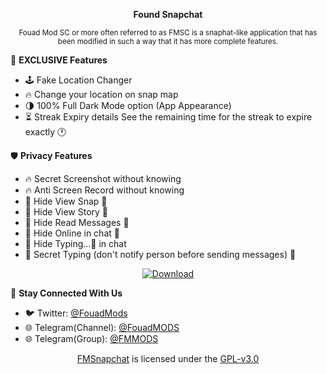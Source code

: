 <div align="center"> 

 **Found Snapchat**

<sup>Fouad Mod SC or more often referred to as FMSC is a snaphat-like application that has been modified in such a way that it has more complete features. 
</sup></div>


💎 **EXCLUSIVE Features**
- 🕹 Fake Location Changer
- 🔥 Change your location on snap map
- 🌗 100% Full Dark Mode option (App Appearance)
- ⏳ Streak Expiry details
See the remaining time for the streak to expire exactly 🕐

🛡 **Privacy Features**
- 🔥 Secret Screenshot without knowing
- 🔥 Anti Screen Record without knowing
- 🔘 Hide View Snap 🥷 
- 🔘 Hide View Story 🙈
- 🔘 Hide Read Messages 👻 
- 🔘 Hide Online in chat 🔵
- 🔘 Hide Typing...💬 in chat
- 🔘 Secret Typing (don't notify person before sending messages) 🥷


<div align="center">

[![Download](https://img.shields.io/badge/Download-Now%20-green?color=%233DDC84&logo=android&logoColor=%23fff&style=for-the-badge)](https://fmmods.com/fouad-snapchat/?dl)

</div>
 
🔰 **Stay Connected With Us**
- 🐦 Twitter: [@FouadMods](http://Twitter.fouadmods.com)
- 🌐 Telegram(Channel): [@FouadMODS](https://t.me/FouadMODS)
- 🌐 Telegram(Group): [@FMMODS](https://t.me/FMMODS)


<div align="center">

[FMSnapchat](https://github.com/Shikimoriix/FMSnapchat) is licensed under the [GPL-v3.0](https://github.com/Shikimoriix/FMSnapchat/blob/main/LICENSE)
